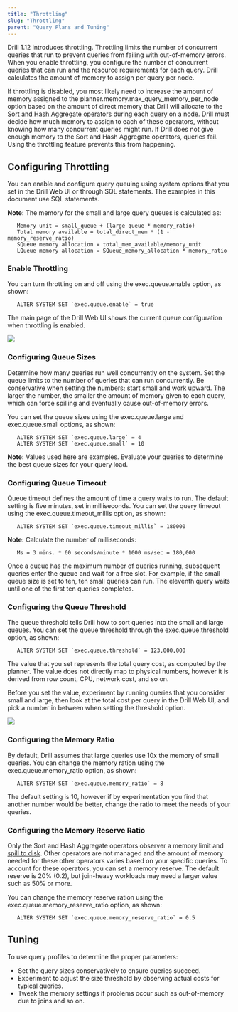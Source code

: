 ```yaml
---
title: "Throttling"
slug: "Throttling"
parent: "Query Plans and Tuning"
--- 
```


Drill 1.12 introduces throttling. Throttling limits the number of concurrent queries that run to prevent queries from failing with out-of-memory errors. When you enable throttling, you configure the number of concurrent queries that can run and the resource requirements for each query. Drill calculates the amount of memory to assign per query per node.

If throttling is disabled, you most likely need to increase the amount of memory assigned to the planner.memory.max_query_memory_per_node option based on the amount of direct memory that Drill will allocate to the [Sort and Hash Aggregate operators]({{site.baseurl}}/docs/sort-based-and-hash-based-memory-constrained-operators/) during each query on a node. Drill must decide how much memory to assign to each of these operators, without knowing how many concurrent queries might run. If Drill does not give enough memory to the Sort and Hash Aggregate operators, queries fail. Using the throttling feature prevents this from happening.
   

## Configuring Throttling  

You can enable and configure query queuing using system options that you set in the Drill Web UI or through SQL statements. The examples in this document use SQL statements. 

**Note:** The memory for the small and large query queues is calculated as:  

       Memory unit = small_queue + (large queue * memory_ratio)
       Total memory available = total_direct_mem * (1 - memory_reserve_ratio)
       SQueue memory allocation = total_mem_available/memory_unit
       LQueue memory allocation = SQueue_memory_allocation * memory_ratio  

### Enable Throttling  

You can turn throttling on and off using the exec.queue.enable option, as shown:

       ALTER SYSTEM SET `exec.queue.enable` = true

The main page of the Drill Web UI shows the current queue configuration when throttling is enabled.  

![](https://i.imgur.com/qfzE2pR.png)  

### Configuring Queue Sizes  

Determine how many queries run well concurrently on the system. Set the queue limits to the number of queries that can run concurrently. Be conservative when setting the numbers; start small and work upward. The larger the number, the smaller the amount of memory given to each query, which can force spilling and eventually cause out-of-memory errors. 

You can set the queue sizes using the exec.queue.large and exec.queue.small options, as shown:

       ALTER SYSTEM SET `exec.queue.large` = 4
       ALTER SYSTEM SET `exec.queue.small` = 10

**Note:** Values used here are examples. Evaluate your queries to determine the best queue sizes for your query load.  

### Configuring Queue Timeout  

Queue timeout defines the amount of time a query waits to run. The default setting is five minutes, set in milliseconds. You can set the query timeout using the exec.queue.timeout_millis option, as shown:

       ALTER SYSTEM SET `exec.queue.timeout_millis` = 180000

**Note:** Calculate the number of milliseconds:

       Ms = 3 mins. * 60 seconds/minute * 1000 ms/sec = 180,000

Once a queue has the maximum number of queries running, subsequent queries enter the queue and wait for a free slot. For example, if the small queue size is set to ten, ten small queries can run. The eleventh query waits until one of the first ten queries completes.  

### Configuring the Queue Threshold
The queue threshold tells Drill how to sort queries into the small and large queues. You can set the queue threshold through the exec.queue.threshold option, as shown:

       ALTER SYSTEM SET `exec.queue.threshold` = 123,000,000

The value that you set represents the total query cost, as computed by the planner. The value does not directly map to physical numbers, however it is derived from row count, CPU, network cost, and so on. 

Before you set the value, experiment by running queries that you consider small and large, then look at the total cost per query in the Drill Web UI, and pick a number in between when setting the threshold option.  

![](https://i.imgur.com/5kpdkCy.png)  

### Configuring the Memory Ratio
By default, Drill assumes that large queries use 10x the memory of small queries. You can change the memory ration using the exec.queue.memory_ratio option, as shown:

       ALTER SYSTEM SET `exec.queue.memory_ratio` = 8

The default setting is 10, however if by experimentation you find that another number would be better, change the ratio to meet the needs of your queries.  

### Configuring the Memory Reserve Ratio
Only the Sort and Hash Aggregate operators observer a memory limit and [spill to disk]({{site.baseurl}}/docs/sort-based-and-hash-based-memory-constrained-operators/#spill-to-disk). Other operators are not managed and the amount of memory needed for these other operators varies based on your specific queries. To account for these operators, you can set a memory reserve. 
The default reserve is 20% (0.2), but join-heavy workloads may need a larger value such as 50% or more.

You can change the memory reserve ration using the exec.queue.memory_reserve_ratio option, as shown:

       ALTER SYSTEM SET `exec.queue.memory_reserve_ratio` = 0.5  

## Tuning  

To use query profiles to determine the proper parameters: 

- Set the query sizes conservatively to ensure queries succeed.  
- Experiment to adjust the size threshold by observing actual costs for typical queries.  
- Tweak the memory settings if problems occur such as out-of-memory due to joins and so on.








   



